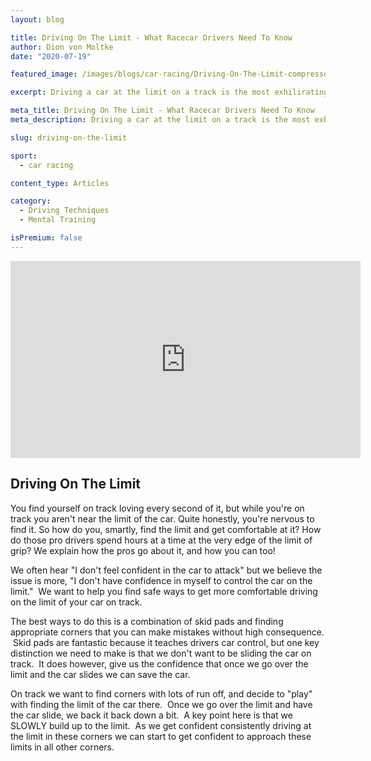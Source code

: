 ```yaml
---
layout: blog

title: Driving On The Limit - What Racecar Drivers Need To Know
author: Dion von Moltke
date: "2020-07-19"

featured_image: /images/blogs/car-racing/Driving-On-The-Limit-compressor.jpg

excerpt: Driving a car at the limit on a track is the most exhilirating feeling in the world. It is also one of the most difficult things to do, here pro race car coaches discuss vital things drivers need to master.

meta_title: Driving On The Limit - What Racecar Drivers Need To Know
meta_description: Driving a car at the limit on a track is the most exhilirating feeling in the world. It is also one of the most difficult things to do, here pro race car coaches discuss vital things drivers need to master.

slug: driving-on-the-limit

sport:
  - car racing

content_type: Articles

category:
  - Driving Techniques
  - Mental Training

isPremium: false
---
```


<iframe title="Blog iFrame" id="videoIframe" width="560" height="315" src="https://www.youtube.com/embed/La6j31wiodU" frameborder="0" allow="accelerometer; autoplay; encrypted-media; gyroscope; picture-in-picture" allowfullscreen></iframe>

## Driving On The Limit

You find yourself on track loving every second of it, but while you're on track you aren't near the limit of the car. Quite honestly, you're nervous to find it. So how do you, smartly, find the limit and get comfortable at it? How do those pro drivers spend hours at a time at the very edge of the limit of grip? We explain how the pros go about it, and how you can too!

We often hear "I don't feel confident in the car to attack" but we believe the issue is more, "I don't have confidence in myself to control the car on the limit."  We want to help you find safe ways to get more comfortable driving on the limit of your car on track.

The best ways to do this is a combination of skid pads and finding appropriate corners that you can make mistakes without high consequence.  Skid pads are fantastic because it teaches drivers car control, but one key distinction we need to make is that we don't want to be sliding the car on track.  It does however, give us the confidence that once we go over the limit and the car slides we can save the car.

On track we want to find corners with lots of run off, and decide to "play" with finding the limit of the car there.  Once we go over the limit and have the car slide, we back it back down a bit.  A key point here is that we SLOWLY build up to the limit.  As we get confident consistently driving at the limit in these corners we can start to get confident to approach these limits in all other corners.
